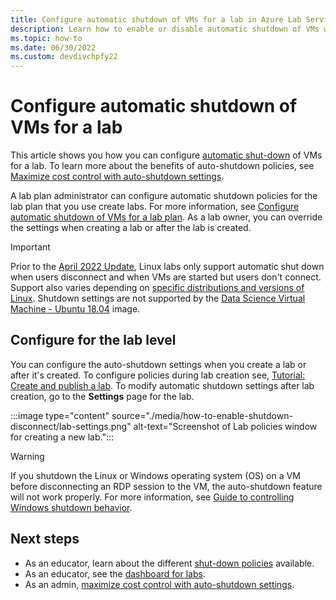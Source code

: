 ```yaml
---
title: Configure automatic shutdown of VMs for a lab in Azure Lab Services 
description: Learn how to enable or disable automatic shutdown of VMs when a remote desktop connection is disconnected.  
ms.topic: how-to
ms.date: 06/30/2022
ms.custom: devdivchpfy22
---
```


# Configure automatic shutdown of VMs for a lab

This article shows you how you can configure [automatic shut-down](classroom-labs-concepts.md#automatic-shut-down) of VMs for a lab.  To learn more about the benefits of auto-shutdown policies, see [Maximize cost control with auto-shutdown settings](cost-management-guide.md#automatic-shutdown-settings-for-cost-control).

A lab plan administrator can configure automatic shutdown policies for the lab plan that you use create labs. For more information, see [Configure automatic shutdown of VMs for a lab plan](how-to-configure-auto-shutdown-lab-plans.md). As a lab owner, you can override the settings when creating a lab or after the lab is created.

> [!IMPORTANT]
> Prior to the [April 2022 Update](lab-services-whats-new.md), Linux labs only support automatic shut down when users disconnect and when VMs are started but users don't connect.  Support also varies depending on [specific distributions and versions of Linux](../virtual-machines/extensions/diagnostics-linux.md#supported-linux-distributions).  Shutdown settings are not supported by the [Data Science Virtual Machine - Ubuntu 18.04](https://azuremarketplace.microsoft.com/marketplace/apps/microsoft-dsvm.ubuntu-1804) image.

## Configure for the lab level

You can configure the auto-shutdown settings when you create a lab or after it's created.  To configure policies during lab creation see, [Tutorial: Create and publish a lab](tutorial-setup-lab.md).  To modify automatic shutdown settings after lab creation, go to the **Settings** page for the lab.

:::image type="content" source="./media/how-to-enable-shutdown-disconnect/lab-settings.png" alt-text="Screenshot of Lab policies window for creating a new lab.":::


> [!WARNING]
> If you shutdown the Linux or Windows operating system (OS) on a VM before disconnecting an RDP session to the VM, the auto-shutdown feature will not work properly. For more information, see [Guide to controlling Windows shutdown behavior](how-to-windows-shutdown.md). 

## Next steps

- As an educator, learn about the different [shut-down policies](classroom-labs-concepts.md#automatic-shut-down) available.
- As an educator, see the [dashboard for labs](use-dashboard.md).
- As an admin, [maximize cost control with auto-shutdown settings](cost-management-guide.md#automatic-shutdown-settings-for-cost-control).

